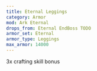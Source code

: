```yaml
---
title: Eternal Leggings
category: Armor
mod: Ark Eternal
drops_from: Eternal EndBoss TODO
armor_set: Eternal
armor_type: Leggings
max_armor: 14000
---
```


3x crafting skill bonus
